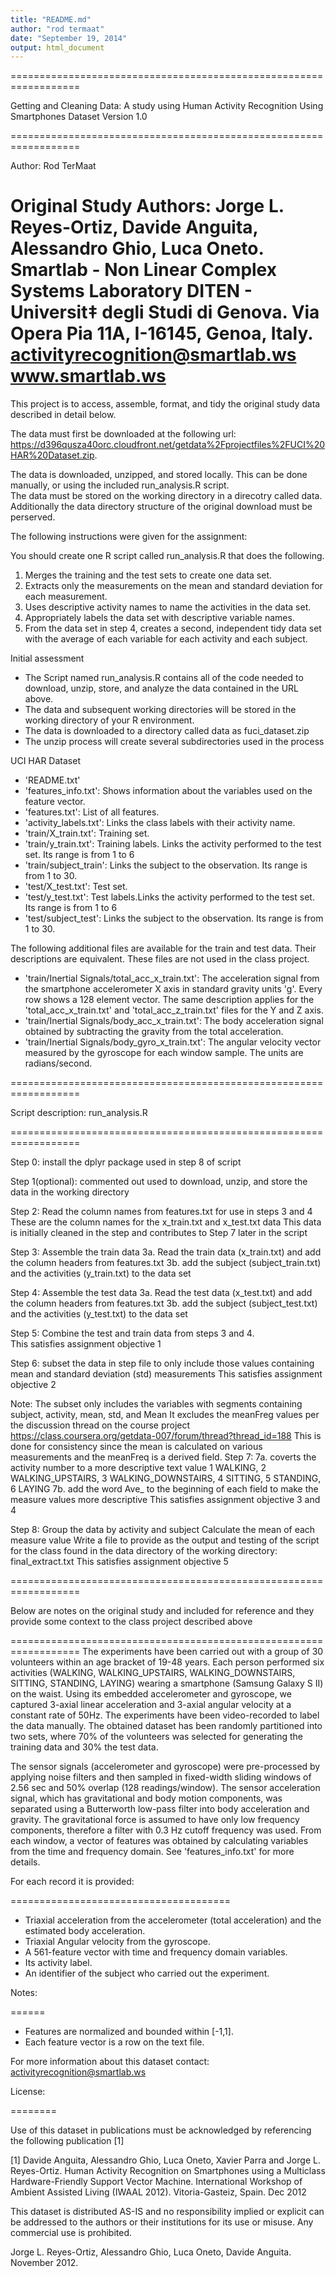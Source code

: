 ```yaml
---
title: "README.md"
author: "rod termaat"
date: "September 19, 2014"
output: html_document
---
```


==================================================================

Getting and Cleaning Data: A study using Human Activity Recognition Using Smartphones Dataset
Version 1.0

==================================================================

Author:  Rod TerMaat



Original Study Authors:
Jorge L. Reyes-Ortiz, Davide Anguita, Alessandro Ghio, Luca Oneto.
Smartlab - Non Linear Complex Systems Laboratory
DITEN - Universit‡ degli Studi di Genova.
Via Opera Pia 11A, I-16145, Genoa, Italy.
activityrecognition@smartlab.ws
www.smartlab.ws
==================================================================

This project is to access, assemble, format, and tidy the original study data described in detail below.


The data must first be downloaded at the following url:  https://d396qusza40orc.cloudfront.net/getdata%2Fprojectfiles%2FUCI%20HAR%20Dataset.zip. 

The data is downloaded, unzipped, and stored locally.  This can be done manually, or using the included run_analysis.R script.  
The data must be stored on the working directory in a direcotry called data. Additionally the data directory structure of the original download must be perserved. 


The following instructions were given for the assignment:

You should create one R script called run_analysis.R that does the following. 

1. Merges the training and the test sets to create one data set.
2. Extracts only the measurements on the mean and standard deviation for each measurement. 
3. Uses descriptive activity names to name the activities in the data set.
4. Appropriately labels the data set with descriptive variable names.
5. From the data set in step 4, creates a second, independent tidy data set with the average of each variable for each activity and each subject. 



Initial assessment

- The Script named run_analysis.R contains all of the code needed to download, unzip, store, and analyze the data contained in the URL above.
- The data and subsequent working directories will be stored in the working directory of your R environment.
- The data is downloaded to a directory called data as fuci_dataset.zip
- The unzip process will create several subdirectories used in the process

UCI HAR Dataset

- 'README.txt'
- 'features_info.txt': Shows information about the variables used on the feature vector.
- 'features.txt': List of all features.
- 'activity_labels.txt': Links the class labels with their activity name.
- 'train/X_train.txt': Training set.
- 'train/y_train.txt': Training labels. Links the activity performed to the test set. Its range is from 1 to 6
- 'train/subject_train': Links the subject to the observation. Its range is from 1 to 30.
- 'test/X_test.txt': Test set.
- 'test/y_test.txt': Test labels.Links the activity performed to the test set. Its range is from 1 to 6
- 'test/subject_test': Links the subject to the observation. Its range is from 1 to 30.

The following additional files are available for the train and test data. Their descriptions are equivalent. These files are not used in the class project.
- 'train/Inertial Signals/total_acc_x_train.txt': The acceleration signal from the smartphone accelerometer X axis in standard gravity units 'g'. Every row shows a 128 element vector. The same description applies for the 'total_acc_x_train.txt' and 'total_acc_z_train.txt' files for the Y and Z axis.
- 'train/Inertial Signals/body_acc_x_train.txt': The body acceleration signal obtained by subtracting the gravity from the total acceleration.
- 'train/Inertial Signals/body_gyro_x_train.txt': The angular velocity vector measured by the gyroscope for each window sample. The units are radians/second. 

==================================================================

Script description:  run_analysis.R

==================================================================

Step 0:
install the dplyr package used in step 8 of script

Step 1(optional):
commented out
used to download, unzip, and store the data in the working directory

Step 2:
Read the column names from features.txt for use in steps 3 and 4
These are the column names for the x_train.txt and x_test.txt data
This data is initially cleaned in the step and contributes to Step 7 later in the script

Step 3:
Assemble the train data
3a. Read the train data (x_train.txt) and add the column headers from features.txt
3b. add the subject (subject_train.txt) and the activities (y_train.txt) to the data set

Step 4:
Assemble the test data
3a. Read the test data (x_test.txt) and add the column headers from features.txt
3b. add the subject (subject_test.txt) and the activities (y_test.txt) to the data set

Step 5:
Combine the test and train data from steps 3 and 4.  
This satisfies assignment objective 1

Step 6: 
subset the data in step file to only include those values containing mean and standard deviation (std) measurements
This satisfies assignment objective 2

Note:
The subset only includes the variables with segments containing subject, activity, mean, std, and Mean
  It excludes the meanFreg values per the discussion thread on the course project
	https://class.coursera.org/getdata-007/forum/thread?thread_id=188
This is done for consistency since the mean is calculated on various measurements and the meanFreq is a derived field.
Step 7:
7a. coverts the activity number to a more descriptive text value
1 WALKING, 2 WALKING_UPSTAIRS, 3 WALKING_DOWNSTAIRS, 4 SITTING, 5 STANDING, 6 LAYING
7b. add the word Ave_ to the beginning of each field to make the measure values more descriptive
This satisfies assignment objective 3 and 4

Step 8: 
Group the data by activity and subject
Calculate the mean of each measure value
Write a file to provide as the output and testing of the script for the class
found in the data directory of the working directory: final_extract.txt
This satisfies assignment objective 5


==================================================================

Below are notes on the original study and included for reference and they provide some context to the class project described above

==================================================================
The experiments have been carried out with a group of 30 volunteers within an age bracket of 19-48 years. Each person performed six activities (WALKING, WALKING_UPSTAIRS, WALKING_DOWNSTAIRS, SITTING, STANDING, LAYING) wearing a smartphone (Samsung Galaxy S II) on the waist. Using its embedded accelerometer and gyroscope, we captured 3-axial linear acceleration and 3-axial angular velocity at a constant rate of 50Hz. The experiments have been video-recorded to label the data manually. The obtained dataset has been randomly partitioned into two sets, where 70% of the volunteers was selected for generating the training data and 30% the test data. 

The sensor signals (accelerometer and gyroscope) were pre-processed by applying noise filters and then sampled in fixed-width sliding windows of 2.56 sec and 50% overlap (128 readings/window). The sensor acceleration signal, which has gravitational and body motion components, was separated using a Butterworth low-pass filter into body acceleration and gravity. The gravitational force is assumed to have only low frequency components, therefore a filter with 0.3 Hz cutoff frequency was used. From each window, a vector of features was obtained by calculating variables from the time and frequency domain. See 'features_info.txt' for more details. 

For each record it is provided:

======================================

- Triaxial acceleration from the accelerometer (total acceleration) and the estimated body acceleration.
- Triaxial Angular velocity from the gyroscope. 
- A 561-feature vector with time and frequency domain variables. 
- Its activity label. 
- An identifier of the subject who carried out the experiment.

Notes:

======
- Features are normalized and bounded within [-1,1].
- Each feature vector is a row on the text file.

For more information about this dataset contact: activityrecognition@smartlab.ws

License:

========

Use of this dataset in publications must be acknowledged by referencing the following publication [1] 

[1] Davide Anguita, Alessandro Ghio, Luca Oneto, Xavier Parra and Jorge L. Reyes-Ortiz. Human Activity Recognition on Smartphones using a Multiclass Hardware-Friendly Support Vector Machine. International Workshop of Ambient Assisted Living (IWAAL 2012). Vitoria-Gasteiz, Spain. Dec 2012

This dataset is distributed AS-IS and no responsibility implied or explicit can be addressed to the authors or their institutions for its use or misuse. Any commercial use is prohibited.

Jorge L. Reyes-Ortiz, Alessandro Ghio, Luca Oneto, Davide Anguita. November 2012.

